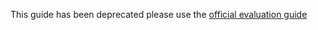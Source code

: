 This guide has been deprecated please use the [official evaluation guide](https://aka.ms/aks-hci/evaluate)
